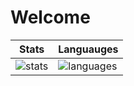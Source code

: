 # Welcome

| Stats | Languauges |
|-|-|
| ![stats](https://github-readme-stats.vercel.app/api?username=summetdev&count_private=true&hide_title=true&hide_rank=true&show_icons=true&include_all_commits=true&disable_animations=true&icon_color=0366d6&bg_color=ffffff&hide_border=true) | ![languages](https://github-readme-stats.vercel.app/api/top-langs/?username=summetdev&layout=compact&hide_title=true&hide_border=true) |
